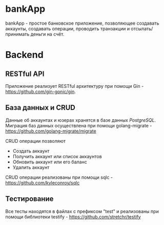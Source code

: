 # bankApp
bankApp - простое банковское приложение, позволяющее создавать аккаунты, создавать операции, проводить транзакции и отсылать/принимать деньги на счёт. 

# Backend
## RESTful API
Приложение реализует RESTful архитектуру при помощи Gin - https://github.com/gin-gonic/gin.

## База данных и CRUD
Данные об аккаунтах и юзерах хранятся в базе данных _PostgreSQL_. Миграция баз данных осуществлена при помощи golang-migrate - https://github.com/golang-migrate/migrate

CRUD операции позволяют
* Создать аккаунт
* Получить аккаунт или список аккаунтов
* Обновить аккаунт или его баланс
* Удалить аккаунт

CRUD операции реализованы при помощи sqlc - https://github.com/kyleconroy/sqlc

## Тестирование
Все тесты находятся в файлах с префиксом "test" и реализованы при помощи библиотеки testify - https://github.com/stretchr/testify
